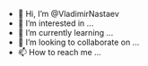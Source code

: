 - 👋 Hi, I’m @VladimirNastaev
- 👀 I’m interested in ...
- 🌱 I’m currently learning ...
- 💞️ I’m looking to collaborate on ...
- 📫 How to reach me ...

<!---
VladimirNastaev/VladimirNastaev is a ✨ special ✨ repository because its `README.md` (this file) appears on your GitHub profile.
You can click the Preview link to take a look at your changes.
--->
